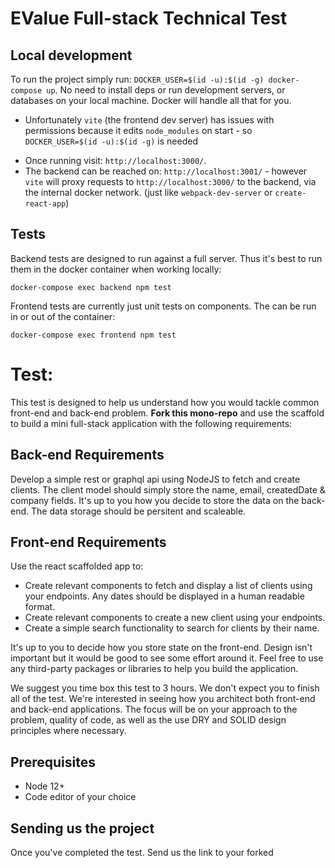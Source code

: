 # EValue Full-stack Technical Test

## Local development

To run the project simply run: `DOCKER_USER=$(id -u):$(id -g) docker-compose up`.
No need to install deps or run development servers, or databases on your local machine. Docker will handle all that for you.

* Unfortunately `vite` (the frontend dev server) has issues with permissions because it edits `node_modules` on start - so `DOCKER_USER=$(id -u):$(id -g)` is needed

- Once running visit: `http://localhost:3000/`.
- The backend can be reached on: `http://localhost:3001/` - however `vite` will proxy requests to `http://localhost:3000/` to the backend, via the internal docker network. (just like `webpack-dev-server` or `create-react-app`)

## Tests

Backend tests are designed to run against a full server. Thus it's best to run them in the docker container when working locally:
```
docker-compose exec backend npm test
```

Frontend tests are currently just unit tests on components. The can be run in or out of the container:
```
docker-compose exec frontend npm test
```

# Test:

This test is designed to help us understand how you would tackle common front-end and back-end problem. **Fork this mono-repo** and use the scaffold to build a mini full-stack application with the following requirements:

## Back-end Requirements

Develop a simple rest or graphql api using NodeJS to fetch and create clients. The client model should simply store the name, email, createdDate & company fields. It's up to you how you decide to store the data on the back-end. The data storage should be persitent and scaleable.

## Front-end Requirements

Use the react scaffolded app to:

- Create relevant components to fetch and display a list of clients using your endpoints. Any dates should be displayed in a human readable format.
- Create relevant components to create a new client using your endpoints.
- Create a simple search functionality to search for clients by their name.

It's up to you to decide how you store state on the front-end. Design isn't important but it would be good to see some effort around it. Feel free to use any third-party packages or libraries to help you build the application.

We suggest you time box this test to 3 hours. We don't expect you to finish all of the test. We're interested in seeing how you architect both front-end and back-end applications. The focus will be on your approach to the problem, quality of code, as well as the use DRY and SOLID design principles where necessary.

## Prerequisites

- Node 12+
- Code editor of your choice

## Sending us the project

Once you've completed the test. Send us the link to your forked
